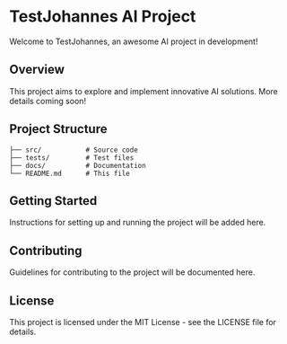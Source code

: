# TestJohannes AI Project

Welcome to TestJohannes, an awesome AI project in development!

## Overview

This project aims to explore and implement innovative AI solutions. More details coming soon!

## Project Structure

```
├── src/           # Source code
├── tests/         # Test files
├── docs/          # Documentation
└── README.md      # This file
```

## Getting Started

Instructions for setting up and running the project will be added here.

## Contributing

Guidelines for contributing to the project will be documented here.

## License

This project is licensed under the MIT License - see the LICENSE file for details.
